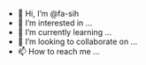 - 👋 Hi, I’m @fa-sih
- 👀 I’m interested in ...
- 🌱 I’m currently learning ...
- 💞️ I’m looking to collaborate on ...
- 📫 How to reach me ...

<!---
fa-sih/fa-sih is a ✨ special ✨ repository because its `README.md` (this file) appears on your GitHub profile.
You can click the Preview link to take a look at your changes.
--->
